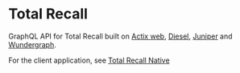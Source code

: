 # Total Recall

GraphQL API for Total Recall built on [Actix web](https://actix.rs/), [Diesel](http://diesel.rs/), [Juniper](https://github.com/graphql-rust/juniper) and [Wundergraph](https://github.com/weiznich/wundergraph).

For the client application, see [Total Recall Native](https://github.com/nicksenger/total-recall-native)

